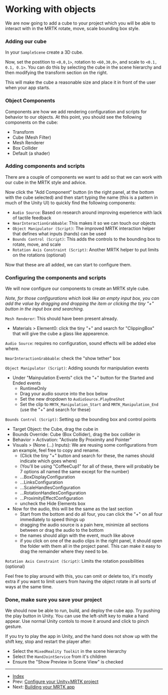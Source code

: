 # Working with objects

We are now going to add a cube to your project
which you will be able to interact with in the
MRTK rotate, move, scale bounding box style.

### Adding our cube

In your `SampleScene` create a 3D cube.

Now, set the postition to `<0,0,1>`, rotation to `<60,30,0>`, and scale to `<0.1, 0.1, 0.1>`.
You can do this by selecting the cube in the scene hierarchy and then modifying the
transform section on the right.

This will make the cube a reasonable size and
place it in front of the user when your app starts.

### Object Components

Components are how we add rendering configuration
and scripts for behavior to our objects.
At this point, you should see the following components on the cube:

- Transform
- Cube (Mesh Filter)
- Mesh Renderer
- Box Collider
- Default (a shader)

### Adding components and scripts

There are a couple of components we want to add so that
we can work with our cube in the MRTK style and advice.

Now click the "Add Component" button (in the right panel, at the bottom with the cube selected)
and then start typing the name (this is a pattern in much of the Unity UI)
to quickly find the following components:

- `Audio Source`: Based on research around improving experience with lack of tactile feedback
- `NearInteractionGrabbable`: This makes it so we can touch our objects
- `Object Manipulator (Script)`: The improved MRTK interaction helper that defines what inputs (hands) can be used
- `Bounds Control (Script)`: This adds the controls to the bounding box to rotate, move, and scale
- `Rotation Axis Constraint (Script)`: Another MRTK helper to put limits on the rotations (optional)

Now that these are all added, we can start to configure them.


### Configuring the components and scripts

We will now configure our components to create an MRTK style cube.

_Note, for those configurations which look like an empty input box,
you can add the value by dragging and dropping the item or
clicking the tiny "+" button in the input box and searching._

`Mesh Renderer`: This should have been present already.

- Materials > Element0: click the tiny "+" and search for "ClippingBox" that will give the cube a glass like appearence.

`Audio Source`: requires no configuration, sound effects will be added else where.

`NearInteractionGrabbable`: check the "show tether" box


`Object Manipulator (Script)`: Adding sounds for manipulation events

- Under "Mainpulation Events" click the "+" button for the Started and Ended events
    - RuntimeOnly
    - Drag your audio source into the box below
    - Set the new dropdown to `AudioSource.PlayOneShot` 
    - Set the clip to `MRTK_Manipulation_Start` and `MRTK_Manipulation_End` (use the "+" and search for these)

`Bounds Control (Script)`: Setting up the bounding box and control points

- Target Object: the Cube, drag the cube in
- Bounds Override: Cube (Box Collider), drag the box collider in
- Behavior > Activation: "Activate By Proximity and Pointer"
- Visuals > (None (...) Inputs): We are reusing some configurations from an example, feel free to copy and rename.
    - (Click the tiny "+" button and search for these, the names should indicate which goes where)
    - (You'll be using "CoffeeCup1" for all of these, there will probably be 7 options all named the same except for the number)
    - ...BoxDisplayConfiguration
    - ...LinksConfiguration
    - ...ScaleHandlesConfiguration
    - ...RotationHandlesConfiguration
    - ...ProximityEffectConfiguration
    - uncheck the Hide Elements box
- Now for the audio, this will be the same as the last section
    - Start from the bottom and do all four, you can click the "+" on all four immediately to speed things up
    - dragging the audio source is a pain here, minimize all sections between or drag the audio to the bottom
    - the names should align with the event, much like above
    - if you click on one of the audio clips in the right panel, it should open the folder with them all in the project panel. This can make it easy to drag the remainder where they need to be.

`Rotation Axis Constraint (Script)`: Limits the rotation possibilities (optional)

Feel free to play around with this, you can omit or delete too,
it's mostly extra if you want to limit users from having the object rotate
in all sorts of ways at the same time.


### Done, make sure you save your project

We should now be able to run, build, and deploy the cube app.
Try pushing the play button in Unity. You can use the left-shift key to make a hand appear.
Use normal Unity contols to move it around and click to pinch gesture.

If you try to play the app in Unity, and the hand does not show up with the shift key,
stop and restart the player after:

- Select the `MixedReality Toolkit` in the scene hierarchy
- Select the `HandJointService` from it's children
- Ensure the "Show Preview in Scene View" is checked


---

- [Index](./readme.md)
- Prev: [Configure your Unity+MRTK project](./configure.md)
- Next: [Building your MRTK app](./build.md)
